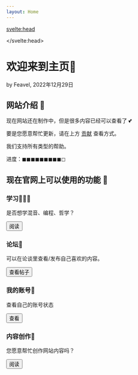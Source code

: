 ```yaml
---
layout: Home
---
```


<script>
import Card from '$lib/components/ui/Card.svelte';
import Logo from '$lib/components/ui/Logo.svelte';
</script>

<svelte:head>

<title>主页 - Feavel的部落</title>
<meta name="description" content="主页" />

</svelte:head>

<h1 class="my-0 text-5xl font-extrabold md:text-6xl">欢迎来到主页🎉</h1>
<p class="my-0">by Feavel, 2022年12月29日</p>

<div class="divider" />

<div class="prose-xs prose md:prose-xl">

## 网站介绍 🎉

现在网站还在制作中，但是很多内容已经可以查看了 💕

要是您愿意帮忙更新，请在上方 [贡献](/community/guide/contribute) 查看方式。

我们支持所有类型的帮助。

进度：◼︎◼︎◼︎◼︎◼︎◼︎◼︎◼︎◼︎◻︎

## 现在官网上可以使用的功能 📨

<div class="first-letter:text-5xl first-letter:text-blue-600">
<div class="flex justify-center content-center md:grid-cols-2 flex-col gap-3 md:grid">

<Card>
	<div class="card-body">
		<h3 class="card-title">学习🧑🏼‍💻</h3>
		<p>是否想学混音、编程、哲学？</p>
		<div class="card-actions justify-end">
			<a href="/learn"><button class="btn-primary btn">阅读</button></a>
		</div>
	</div>
</Card>

<Card>
	<div class="card-body">
		<h3 class="card-title">论坛📡</h3>
		<p>可以在论谈里查看/发布自己喜欢的内容。</p>
		<div class="card-actions justify-end">
			<a href="/community">
				<button class="btn-primary btn">查看帖子</button>
			</a>
		</div>
	</div>
</Card>

<Card>
	<div class="card-body">
		<h3 class="card-title">我的账号📠</h3>
		<p>查看自己的账号状态</p>
		<div class="card-actions justify-end">
			<a href="/my-account">
				<button class="btn-primary btn">查看</button>
			</a>
		</div>
	</div>
</Card>

<Card>
	<div class="card-body">
		<h3 class="card-title">内容创作🫶</h3>
		<p>您愿意帮忙创作网站内容吗？</p>
		<div class="card-actions justify-end">
			<a href="/community/guide/contribute"><button class="btn-primary btn">阅读</button></a>
		</div>
	</div>
</Card>

</div>
</div>

</div>

<div class="divider" />

<Logo />
